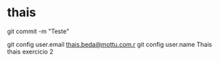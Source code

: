 # thais
git commit -m "Teste"

git config user.email thais.beda@mottu.com.r
git config user.name Thais
thais exercicio 2
